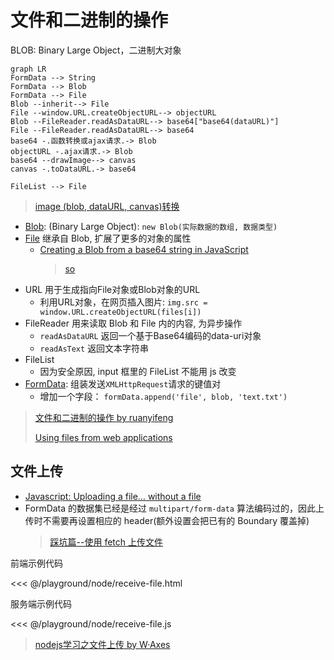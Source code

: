 # 文件和二进制的操作

BLOB: Binary Large Object，二进制大对象

```mermaid
graph LR
FormData --> String
FormData --> Blob
FormData --> File
Blob --inherit--> File
File --window.URL.createObjectURL--> objectURL
Blob --FileReader.readAsDataURL--> base64["base64(dataURL)"]
File --FileReader.readAsDataURL--> base64
base64 -.函数转换或ajax请求.-> Blob
objectURL -.ajax请求.-> Blob
base64 --drawImage--> canvas
canvas -.toDataURL.-> base64

FileList --> File

```

> [image (blob, dataURL, canvas)转换](https://chiayilai.com/image-%E5%90%84%E7%A8%AE%E5%9E%8B%E6%85%8B%E8%BD%89%E6%8F%9Bblob-dataurl-canvas-in-javascript/)

* [Blob](https://developer.mozilla.org/zh-CN/docs/Web/API/Blob): (Binary Large Object): `new Blob(实际数据的数组, 数据类型)`
* [File](https://developer.mozilla.org/zh-CN/docs/Web/API/File) 继承自 Blob, 扩展了更多的对象的属性
  * [Creating a Blob from a base64 string in JavaScript](https://www.npmjs.com/package/b64-to-blob)
    > [so](https://stackoverflow.com/questions/16245767/creating-a-blob-from-a-base64-string-in-javascript)
* URL 用于生成指向File对象或Blob对象的URL
  * 利用URL对象，在网页插入图片: `img.src = window.URL.createObjectURL(files[i])`
* FileReader 用来读取 Blob 和 File 内的内容, 为异步操作
  * `readAsDataURL` 返回一个基于Base64编码的data-uri对象
  * `readAsText` 返回文本字符串
* FileList
  * 因为安全原因, input 框里的 FileList 不能用 js 改变
* [FormData](https://developer.mozilla.org/zh-CN/docs/Web/API/FormData/Using_FormData_Objects): 组装发送`XMLHttpRequest`请求的键值对
  * 增加一个字段： `formData.append('file', blob, 'text.txt')`

> [文件和二进制的操作 by ruanyifeng](http://javascript.ruanyifeng.com/htmlapi/file.html)
>
> [Using files from web applications](https://developer.mozilla.org/en-US/docs/Using_files_from_web_applications)

## 文件上传

* [Javascript: Uploading a file… without a file](https://stackoverflow.com/a/22858914/2307918)
* FormData 的数据集已经是经过 `multipart/form-data` 算法编码过的，因此上传时不需要再设置相应的 header(额外设置会把已有的 Boundary 覆盖掉)
  >[踩坑篇--使用 fetch 上传文件](https://zhuanlan.zhihu.com/p/34291688)

前端示例代码

<<< @/playground/node/receive-file.html

服务端示例代码

<<< @/playground/node/receive-file.js
  
> [nodejs学习之文件上传 by W·Axes](https://www.cnblogs.com/axes/p/4308430.html)
